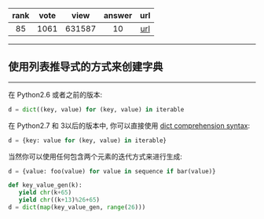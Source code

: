 
| rank | vote | view | answer | url |
|:-:|:-:|:-:|:-:|:-:|
|85|1061|631587|10| [url](http://stackoverflow.com/questions/1747817/create-a-dictionary-with-list-comprehension-in-python) |
***

## 使用列表推导式的方式来创建字典

***

在 Python2.6 或者之前的版本:

```python
d = dict((key, value) for (key, value) in iterable
```

在 Python2.7 和 3以后的版本中, 你可以直接使用 [dict comprehension syntax](http://www.python.org/dev/peps/pep-0274/):

```python
d = {key: value for (key, value) in iterable}
```

当然你可以使用任何包含两个元素的迭代方式来进行生成:

```python
d = {value: foo(value) for value in sequence if bar(value)}

def key_value_gen(k):
   yield chr(k+65)
   yield chr((k+13)%26+65)
d = dict(map(key_value_gen, range(26)))
```